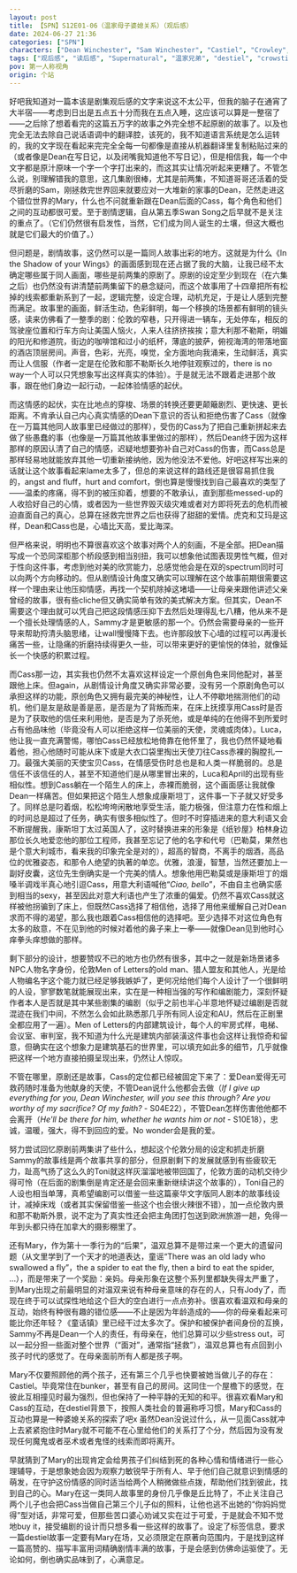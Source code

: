 ```yaml
---
layout: post
title: 【SPN】S12E01-06（温家母子婆媳关系）（观后感）
date: 2024-06-27 21:36
categories: ["SPN"]
characters: ["Dean Winchester", "Sam Winchester", "Castiel", "Crowley", "Mary Winchester"]
tags: ["观后感", "读后感", "Supernatural", "温家兄弟", "destiel", "crowstiel"]
pov: 第一人称视角
origin: 个站
---
```


好吧我知道对一篇本该是剧集观后感的文字来说这不太公平，但我的脑子在通宵了大半宿——考虑到日出是五点五十分而我在五点入睡，这应该可以算是一整宿了——之后除了想着看完的这篇五万字的故事之外完全想不起原剧的故事了。以及也完全无法去除自己说话语调中的翻译腔，该死的，我不知道语言系统是怎么运转的，我的文字现在看起来完完全全每一句都像是直接从机器翻译里复制粘贴过来的（或者像是Dean在写日记，以及闭嘴我知道他不写日记），但是相信我，每一个中文字都是原汁原味一个字一个字打出来的，而这其实让情况听起来更糟了。不管怎么说，别理解错我的意思，这几集剧很棒，尤其是前两集，不知道哥哥还活着的受尽折磨的Sam，刚拯救完世界回来就要应对一大堆新的家事的Dean，茫然走进这个错位世界的Mary，什么也不问就重新跟在Dean后面的Cass，每个角色和他们之间的互动都很可爱。至于剧情逻辑，自从第五季Swan Song之后早就不是关注的重点了。（它们仍然很有启发性，当然，它们成为同人诞生的土壤，但这大概也就是它们最大的价值了。）

但问题是，剧情故事，这仍然可以是一篇同人故事出彩的地方。这就是为什么《In the Shadow of your Wings》的画面感到现在还占据了我的大脑，让我已经不太确定哪些属于同人画面，哪些是前两集的原剧了。原剧的设定至少到现在（在六集之后）也仍然没有讲清楚前两集留下的悬念疑问，而这个故事用了十四章把所有松掉的线索都重新系到了一起，逻辑完整，设定合理，动机充足，于是让人感到完整而满足。故事里的画面，鲜活生动，色彩鲜明，每一个移换的场景都有鲜明的镜头感，读来仿佛看了一整季的剧：伦敦的窄巷，只开得进一辆车，无处停车，相反的驾驶座位置和行车方向让美国人恼火，人来人往挤挤挨挨；意大利那不勒斯，明媚的阳光和修道院，街边的咖啡馆和过小的纸杯，薄底的披萨，俯视海湾的带落地窗的酒店顶层房间。声音，色彩，光亮，嗅觉，全方面地向我涌来，生动鲜活，真实而让人信服（作者一定是在伦敦和那不勒斯长久地停驻观察过的，there is no way一个人可以只凭想象写出这样真实的体验）。于是就无法不跟着走进那个故事，跟在他们身边一起行动，一起体验情感的起伏。

而这情感的起伏，实在比地点的穿梭、场景的转换还要更颠簸剧烈、更快速、更长距离。不肯承认自己内心真实情感的Dean下意识的否认和拒绝伤害了Cass（就像在一万篇其他同人故事里已经做过的那样），受伤的Cass为了把自己重新拼起来去做了些愚蠢的事（也像是一万篇其他故事里做过的那样），然后Dean终于因为这样那样的原因认清了自己的情感，迟疑地想要弥补自己对Cass的伤害，而Cass总是那样轻易地就能放弃其他一切重新接纳他，因为他没法不爱他。好吧这样写出来的话就让这个故事看起来lame太多了，但总的来说这样的路线还是很容易抓住我的，angst and fluff，hurt and comfort，倒也算是慢慢找到自己最喜欢的类型了——温柔的疼痛，得不到的被压抑着，想要的不敢承认，直到那些messed-up的人收拾好自己的心情，或者因为一些世界毁灭级灾难或者对方即将死去的危机而被迫直面自己的真心，总算在拯救完世界之后也获得了甜甜的爱情。虎克和艾玛是这样，Dean和Cass也是，心墙比天高，爱比海深。

但严格来说，明明也不算很喜欢这个故事对两个人的刻画，不是全部。把Dean描写成一个恐同深柜那个桥段感到相当别扭，我可以想象他试图表现男性气概，但对于性向这件事，考虑到他对美的欣赏能力，总感觉他会是在双的spectrum同时可以向两个方向移动的。但从剧情设计角度又确实可以理解在这个故事前期很需要这样一个理由来让他压抑情感，再找一个契机除掉这堵墙——让母亲来跟他讲述父亲曾经的故事，很有些cliche但又确实简单有效的美式解决方案。但其实，Dean不需要这个理由就可以凭自己把这段情感压抑下去然后处理得乱七八糟，他从来不是一个擅长处理情感的人，Sammy才是更敏感的那一个。仍然会需要母亲的一些开导来帮助捋清头脑思绪，让wall慢慢降下去。也许那段放下心墙的过程可以再漫长痛苦一些，让隐痛的折磨持续得更久一些，可以带来更好的更愉悦的体验，就像延长一个快感的积累过程。

而Cass那一边，其实我也仍然不太喜欢这样设定一个原创角色来同他配对，甚至跟他上床。但again，从剧情设计角度又确实非常必要，没有另一个原剧角色可以承担这样的功能，原创角色又拥有最完美的神秘性，让人不停歇地揣测他们的动机，他们是友是敌是善是恶，是否是为了背叛而来，在床上抚摸享用Cass时是否是为了获取他的信任来利用他，是否是为了杀死他，或是单纯的在他得不到所爱时占有他品味他（毕竟没有人可以拒绝这样一位美丽的天使，灵魂或肉体）。Luca，他让我一直充满警惕，哪怕Cass已经放松地倚靠在他怀里了，我也仍然怀疑地看着他，担心他随时可能从床下或是大衣口袋里掏出天使刀往Cass赤裸的胸膛扎一刀。最强大美丽的天使宝贝Cass，在情感受伤时总也是和人类一样脆弱的。总是信任不该信任的人，甚至不知道他们是从哪里冒出来的，Luca和April的出现有些相似性。想到Cass躺在一个陌生人的床上，赤裸而脆弱，这个画面感让我就像Dean一样痛苦。但如果把这个陌生人想象成康斯坦丁，这件事一下子就又好受多了。同样总是叼着烟，松松垮垮闲散地享受生活，能力极强，但注意力在性和烟上的时间总是超过了任务，确实有很多相似性了。但时不时穿插进来的意大利语又会不断提醒我，康斯坦丁太过英国人了，这时替换进来的形象是《纸钞屋》柏林身边那位长久地爱恋他的那位工程师，我甚至忘记了他的名字和代号（巴勒莫，果然也是个意大利城市，看来我的印象完全是对的），超高的智商，不离手的烟酒，高品位的优雅姿态，和那令人绝望的执著的单恋。优雅，浪漫，智慧，当然还要加上一副好皮囊，这位先生倒确实是一个完美的情人。想象他用巴勒莫或是康斯坦丁的烟嗓半调戏半真心地引逗Cass，用意大利语喊他“*Ciao, bello*”，不由自主也确实感到相当的sexy，甚至因此对意大利语也产生了浓重的偏爱。仍然不喜欢Cass就这样被他拐骗到了床上，但既然Cass选择了相信他，选择了用他来缓解自己对Dean求而不得的渴望，那么我也跟着Cass相信他的选择吧。至少选择不对这位角色有太多的敌意，不在见到他的时候对着他的鼻子来上一拳——就像Dean见到他时心痒拳头痒想做的那样。

剩下部分的设计，想要赞叹不已的地方也仍然有很多，其中之一就是新场景诸多NPC人物名字身份，伦敦Men of Letters的old man、猎人盟友和其他人，光是给人物编名字这个能力就已经足够我嫉妒了，更何况给他们每个人设计了一个很鲜明的人设，寥寥数笔就能展现出来，实在是一种相当强的写作和编剧能力，深刻怀疑作者本人是否就是其中某些剧集的编剧（似乎之前也半心半意地怀疑过编剧是否就混迹在我们中间，不然怎么会如此熟悉那几乎所有同人设定和AU，然后在正剧里全都应用了一遍）。Men of Letters的内部建筑设计，每个人的牢房式样，电梯、会议室、审判室，我不知道为什么光是建筑内部装潢这件事也会这样让我惊奇和留意，但确实在这个想象力是建筑基石的世界里，可以填充如此多的细节，几乎就像把这样一个地方直接拍摄呈现出来，仍然让人惊叹。

不管在哪里，原剧还是故事，Cass的定位都已经被固定下来了：爱Dean爱得无可救药随时准备为他献身的天使，不管Dean说什么他都会去做（*If I give up everything for you, Dean Winchester, will you see this through? Are you worthy of my sacrifice? Of my faith?* - S04E22），不管Dean怎样伤害他他都不会离开（*He'll be there for him, whether he wants him or not* - S10E18），忠诚，温暖，强大，得不到回应的爱。No wonder会是我的爱。

努力尝试回忆原剧前两集讲了些什么，想起这个伦敦分局的设定和抓走折磨Sammy的故事线是两个故事共享的部分，但原剧剩下的发展就感到有些疲软无力，趾高气扬了这么久的Toni就这样灰溜溜地被带回国了，伦敦方面的动机交待少得可怜（在后面的剧集倒是肯定还是会回来重新继续讲这个故事的），Toni自己的人设也相当单薄，真希望编剧可以借鉴一些这篇豪华文字版同人剧本的故事线设计，减掉床戏（或者其实保留借鉴一些这个也会很火辣很不错），加一点伦敦内景和那不勒斯外景，说不定为了真实性还会把主角团打包送到欧洲旅游一趟，免得一年到头都只待在加拿大的摄影棚里了。

还有Mary，作为第十一季行为的“后果”，温双总算不是带过来一个更大的遗留问题（从文里学到了一个天才的地道表达，童谣“There was an old lady who swallowed a fly”，the a spider to eat the fly, then a bird to eat the spider, ...），而是带来了一个奖励：亲妈。母亲形象在这整个系列里都缺失得太严重了，到Mary出现之前最明显的对温双来说有种母亲意味的存在的人，只有Jody了，而现在终于可以试探性地给这个巨大的空白进行一点点弥补。很喜欢看温双和母亲的互动，始终有种很有趣的错位感——不止是因为年龄造成的——你的母亲看起来可能比你还年轻？《童话镇》里已经干过太多次了。保护和被保护者间身份的互换，Sammy不再是Dean一个人的责任，有母亲在，他们总算可以少些stress out，可以一起分担一些面对整个世界（“面对”，通常指“拯救”），温双总算也有点回到小孩子时代的感觉了。在母亲面前所有人都是孩子啊。

Mary不仅要照顾他的两个孩子，还有第三个几乎也快要被她当做儿子的存在：Castiel。毕竟常住在bunker，甚至有自己的房间。这同住一个屋檐下的感觉，在彼此互相撞见时最为强烈，但也保持了一种平静的无知的和平。很喜欢看Mary和Cass的互动，在destiel背景下，按照人类社会的普遍称呼习惯，Mary和Cass的互动也算是一种婆媳关系的探索了吧x 虽然Dean没说过什么，从一见面Cass就冲上去紧紧抱住时Mary就不可能不在心里给他们的关系打了个分，然后因为没有发现任何魔鬼或者巫术或者鬼怪的线索而即将离开。

早就猜到了Mary的出现肯定会给男孩子们纠结到死的各种心情和情绪进行一些心理辅导，于是想象她会因为观察力敏锐早于所有人、早于他们自己就意识到情感的萌发，在守护这份情感的同时适当给两个人稍微做些点拨，帮助他们找到彼此，找到自己的心。Mary在这一类同人故事里的身份几乎像是丘比特了，不止关注自己两个儿子也会把Cass当做自己第三个儿子似的照料，让他也逃不出她的“你妈妈觉得”型对话，非常可爱，但那些苦口婆心劝诫又实在过于可爱，于是就会不知不觉地buy it，接受编剧的设计而只想多看一些这样的故事了。设定了标签信息，要求一篇destiel故事一定要有Mary在场，又必须限定在原著向范围内，于是找到这样一篇高赞的、描写丰富用词精确剧情丰满的故事，于是会感到仿佛命运驱使了。无论如何，倒也确实品味到了，心满意足。
